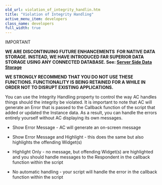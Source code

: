 ```yaml
---
old_url: violation_of_integrity_handlin.htm
title: "Violation of Integrity Handling"
active_menu_item: developers
class_name: developers
full_width: true
---
```



IMPORTANT

**WE ARE DISCONTINUING FUTURE ENHANCEMENTS  FOR NATIVE DATA STORAGE. INSTEAD, WE HAVE INTRODUCED FAR SUPERIOR DATA STORAGE USING ANY CONNECTED DATABASE. See: [Server Side Data Storage](/developers/documentation/product-guide/data-storage/server-side-data-storage/)**

**WE STRONGLY RECOMMEND THAT YOU DO NOT USE THESE FUNCTIONS. FUNCTIONALITY IS BEING RETAINED FOR A WHILE IN ORDER NOT TO DISRUPT EXISTING APPLICATIONS.**

You can use the Integrity Handling property to control the way AC handles things should the integrity be violated. It is important to note that AC will generate an Error that is passed to the Callback function of the script that added or updated the Instance data. As a result, you can handle the errors entirely yourself without AC displaying its own messages.

 - Show Error Message - AC will generate an on-screen message

 - Show Error Message and Highlight - this does the same but also highlights the offending Widget(s)

 - Highlight Only - no message, but offending Widget(s) are highlighted and you should handle messages to the Respondent in the callback function within the script

 - No automatic handling - your script will handle the error in the callback function within the script

